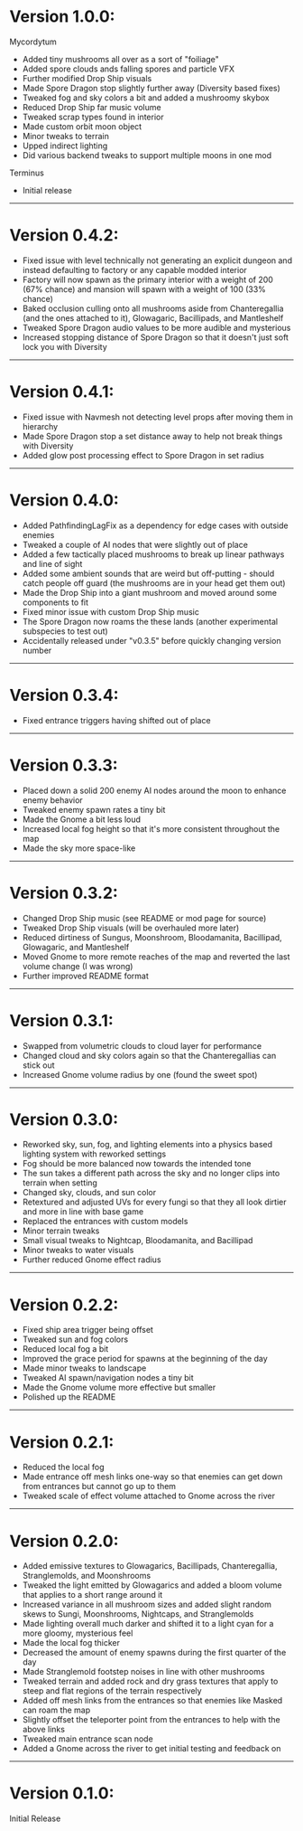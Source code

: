 # Version 1.0.0:

Mycordytum
- Added tiny mushrooms all over as a sort of "foiliage"
- Added spore clouds ands falling spores and particle VFX
- Further modified Drop Ship visuals
- Made Spore Dragon stop slightly further away (Diversity based fixes)
- Tweaked fog and sky colors a bit and added a mushroomy skybox
- Reduced Drop Ship far music volume
- Tweaked scrap types found in interior
- Made custom orbit moon object
- Minor tweaks to terrain
- Upped indirect lighting
- Did various backend tweaks to support multiple moons in one mod

Terminus
- Initial release

---
# Version 0.4.2:

- Fixed issue with level technically not generating an explicit dungeon and instead defaulting to factory or any capable modded interior
- Factory will now spawn as the primary interior with a weight of 200 (67% chance) and mansion will spawn with a weight of 100 (33% chance)
- Baked occlusion culling onto all mushrooms aside from Chanteregallia (and the ones attached to it), Glowagaric, Bacillipads, and Mantleshelf
- Tweaked Spore Dragon audio values to be more audible and mysterious
- Increased stopping distance of Spore Dragon so that it doesn't just soft lock you with Diversity

---
# Version 0.4.1:

- Fixed issue with Navmesh not detecting level props after moving them in hierarchy
- Made Spore Dragon stop a set distance away to help not break things with Diversity
- Added glow post processing effect to Spore Dragon in set radius

---
# Version 0.4.0:

- Added PathfindingLagFix as a dependency for edge cases with outside enemies
- Tweaked a couple of AI nodes that were slightly out of place
- Added a few tactically placed mushrooms to break up linear pathways and line of sight
- Added some ambient sounds that are weird but off-putting - should catch people off guard (the mushrooms are in your head get them out)
- Made the Drop Ship into a giant mushroom and moved around some components to fit
- Fixed minor issue with custom Drop Ship music
- The Spore Dragon now roams the these lands (another experimental subspecies to test out)
- Accidentally released under "v0.3.5" before quickly changing version number

---
# Version 0.3.4:

- Fixed entrance triggers having shifted out of place

---
# Version 0.3.3:

- Placed down a solid 200 enemy AI nodes around the moon to enhance enemy behavior
- Tweaked enemy spawn rates a tiny bit
- Made the Gnome a bit less loud
- Increased local fog height so that it's more consistent throughout the map
- Made the sky more space-like

---
# Version 0.3.2:

- Changed Drop Ship music (see README or mod page for source)
- Tweaked Drop Ship visuals (will be overhauled more later)
- Reduced dirtiness of Sungus, Moonshroom, Bloodamanita, Bacillipad, Glowagaric, and Mantleshelf
- Moved Gnome to more remote reaches of the map and reverted the last volume change (I was wrong)
- Further improved README format

---
# Version 0.3.1:

- Swapped from volumetric clouds to cloud layer for performance
- Changed cloud and sky colors again so that the Chanteregallias can stick out
- Increased Gnome volume radius by one (found the sweet spot)

---
# Version 0.3.0:

- Reworked sky, sun, fog, and lighting elements into a physics based lighting system with reworked settings
- Fog should be more balanced now towards the intended tone
- The sun takes a different path across the sky and no longer clips into terrain when setting
- Changed sky, clouds, and sun color
- Retextured and adjusted UVs for every fungi so that they all look dirtier and more in line with base game
- Replaced the entrances with custom models
- Minor terrain tweaks
- Small visual tweaks to Nightcap, Bloodamanita, and Bacillipad
- Minor tweaks to water visuals
- Further reduced Gnome effect radius

---
# Version 0.2.2:

- Fixed ship area trigger being offset
- Tweaked sun and fog colors
- Reduced local fog a bit
- Improved the grace period for spawns at the beginning of the day
- Made minor tweaks to landscape
- Tweaked AI spawn/navigation nodes a tiny bit
- Made the Gnome volume more effective but smaller
- Polished up the README

---
# Version 0.2.1:

- Reduced the local fog
- Made entrance off mesh links one-way so that enemies can get down from entrances but cannot go up to them
- Tweaked scale of effect volume attached to Gnome across the river

---
# Version 0.2.0:

- Added emissive textures to Glowagarics, Bacillipads, Chanteregallia, Stranglemolds, and Moonshrooms
- Tweaked the light emitted by Glowagarics and added a bloom volume that applies to a short range around it
- Increased variance in all mushroom sizes and added slight random skews to Sungi, Moonshrooms, Nightcaps, and Stranglemolds
- Made lighting overall much darker and shifted it to a light cyan for a more gloomy, mysterious feel
- Made the local fog thicker
- Decreased the amount of enemy spawns during the first quarter of the day
- Made Stranglemold footstep noises in line with other mushrooms
- Tweaked terrain and added rock and dry grass textures that apply to steep and flat regions of the terrain respectively
- Added off mesh links from the entrances so that enemies like Masked can roam the map
- Slightly offset the teleporter point from the entrances to help with the above links
- Tweaked main entrance scan node
- Added a Gnome across the river to get initial testing and feedback on

---
# Version 0.1.0:

Initial Release